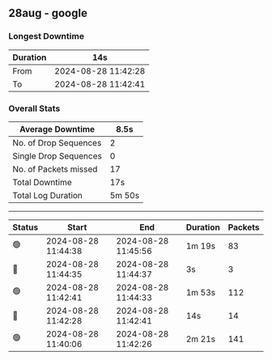 
## 28aug - google

### Longest Downtime

Duration | 14s
---- | ----
From | 2024-08-28 11:42:28
To | 2024-08-28 11:42:41

### Overall Stats

Average Downtime | 8.5s
---- | ----
No. of Drop Sequences | 2
Single Drop Sequences | 0
No. of Packets missed | 17
Total Downtime | 17s
Total Log Duration | 5m 50s


---------

Status | Start | End | Duration | Packets
---- | ---- | ---- | ---- | ----
🟢 | 2024-08-28 11:44:38 | 2024-08-28 11:45:56 | 1m 19s | 83
🔴 | 2024-08-28 11:44:35 | 2024-08-28 11:44:37 | 3s | 3
🟢 | 2024-08-28 11:42:41 | 2024-08-28 11:44:33 | 1m 53s | 112
🔴 | 2024-08-28 11:42:28 | 2024-08-28 11:42:41 | 14s | 14
🟢 | 2024-08-28 11:40:06 | 2024-08-28 11:42:26 | 2m 21s | 141